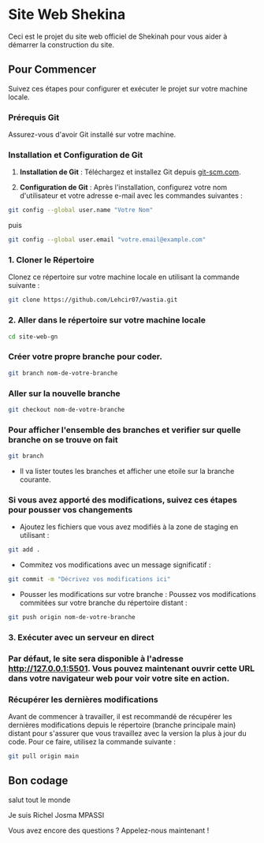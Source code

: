 # Site Web Shekina

Ceci est le projet du site web officiel de Shekinah pour vous aider à démarrer la construction du site.

## Pour Commencer

Suivez ces étapes pour configurer et exécuter le projet sur votre machine locale.

### Prérequis Git

Assurez-vous d'avoir Git installé sur votre machine.

### Installation et Configuration de Git

1. **Installation de Git** : Téléchargez et installez Git depuis [git-scm.com](https://git-scm.com/).

2. **Configuration de Git** : Après l'installation, configurez votre nom d'utilisateur et votre adresse e-mail avec les commandes suivantes :

```sh
git config --global user.name "Votre Nom"
```
 puis

```sh
git config --global user.email "votre.email@example.com"
```

### 1. Cloner le Répertoire

Clonez ce répertoire sur votre machine locale en utilisant la commande suivante :

```sh
git clone https://github.com/Lehcir07/wastia.git
```

### 2. Aller dans le répertoire sur votre machine locale

```sh
cd site-web-gn
```

### Créer votre propre branche pour coder.

```sh
git branch nom-de-votre-branche
```

### Aller sur la nouvelle branche

```sh
git checkout nom-de-votre-branche
```

### Pour afficher l'ensemble des branches et verifier sur quelle branche on se trouve on fait 

```sh
git branch
```
- Il va lister toutes les branches et afficher une etoile sur la branche courante.

### Si vous avez apporté des modifications, suivez ces étapes pour pousser vos changements

- Ajoutez les fichiers que vous avez modifiés à la zone de staging en utilisant :

```sh
git add .
```
- Commitez vos modifications avec un message significatif :

```sh
git commit -m "Décrivez vos modifications ici"
```

- Pousser les modifications sur votre branche : Poussez vos modifications commitées sur votre branche du répertoire distant :

```sh
git push origin nom-de-votre-branche
```

### 3. Exécuter avec un serveur en direct

### Par défaut, le site sera disponible à l'adresse http://127.0.0.1:5501. Vous pouvez maintenant ouvrir cette URL dans votre navigateur web pour voir votre site en action.

### Récupérer les dernières modifications
Avant de commencer à travailler, il est recommandé de récupérer les dernières modifications depuis le répertoire (branche principale main) distant pour s'assurer que vous travaillez avec la version la plus à jour du code. Pour ce faire, utilisez la commande suivante :

```sh
git pull origin main
```

## Bon codage


salut tout le monde

Je suis Richel Josma MPASSI




Vous avez encore des questions ?
Appelez-nous maintenant !
